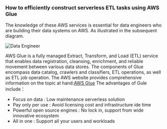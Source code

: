 ### How to efficiently construct serverless ETL tasks using AWS Glue
The knowledge of these AWS services is essential for data engineers who are building their data systems on AWS. As illustrated in the subsequent diagram.

![Data Engineer](https://github.com/mingyu110/Best-Practice/assets/48540798/bad54ee0-de37-40fd-af5c-a0619d2a6489)

AWS Glue is a fully managed Extract, Transform, and Load (ETL) service that enables data registration, cleansing, enrichment, and reliable movement between various data stores.
The components of Glue encompass data catalog, crawlers and classifiers, ETL operations, as well as ETL job operation.
The AWS website provides comprehensive information on the topic at hand:[AWS Glue](https://docs.aws.amazon.com/glue/?icmpid=docs_homepage_analytics)
The advantages of Gule include：
- Focus on data : Low maintenance serverless solution
- Pay only per use : Avoid licensing cost and infrastructure ide time
- Powerful open source engines : No lock in, support from wide innovative ecosystem
- All in one : Support all your users and workloads

